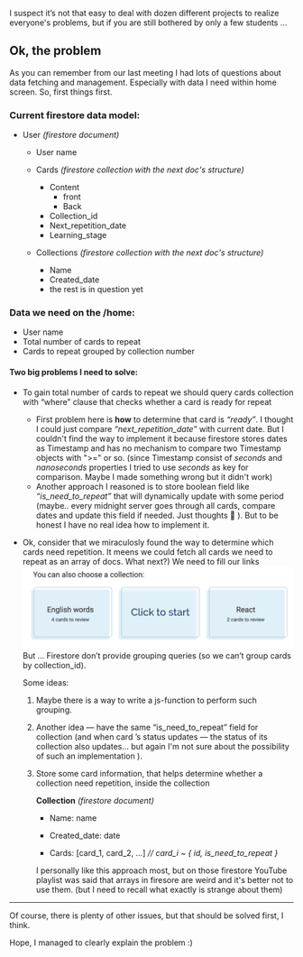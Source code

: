 

I suspect it’s not that easy to deal with dozen different projects to realize everyone's problems, but if you are still bothered by only a few students ...

## Ok, the problem

As you can remember from our last meeting I had lots of questions about data fetching and management. Especially with data I need within home screen. So, first things first.

### Current firestore data model:

- User _(firestore document)_

  - User name

  - Cards _(firestore collection with the next doc's structure)_

    - Content 
      - front
      - Back
    - Collection_id
    - Next_repetition_date
    - Learning_stage

  - Collections _(firestore collection with the next doc's structure)_

    - Name
    - Created_date
    - the rest is in question yet



### Data we need on the /home: 

- User name
- Total number of cards to repeat 
- Cards to repeat grouped by collection number 



#### Two big problems I need to solve:

- To gain total number of cards to repeat  we should query cards collection with “where” clause that checks whether a card is ready for repeat

  - First problem here is **how** to determine that card is *“ready”*. I thought I could just compare _“next_repetition_date”_ with current date. But I couldn't find the way to implement it because firestore stores dates as Timestamp and has no mechanism to compare two Timestamp objects with ">=" or so. (since Timestamp consist of _seconds_ and _nanoseconds_ properties I tried to use _seconds_ as key for comparison. Maybe I made something wrong but it didn't work)
  - Another approach I reasoned is to store boolean field like _“is_need_to_repeat”_ that will dynamically update with some period (maybe.. every midnight server goes through all cards, compare dates and update this field if needed. Just thoughts 🙂 ). But to be honest I have no real idea how to implement it. 

- Ok, consider that we miraculosly found the way to determine which cards need repetition. It meens we could fetch all cards we need to repeat as an array of docs. What next?) We need to fill our links ![](https://github.com/Nastik1811/flippy-cards/blob/firebase/screen.jpg) 
But ... Firestore don’t provide grouping queries (so we can’t group cards by collection_id). 

  Some ideas:

  1. Maybe there is a way to write a js-function to perform such grouping. 

  2. Another idea — have the same “is_need_to_repeat” field for collection (and when card ’s status updates — the status of its collection also updates… but again I'm not sure about the possibility of such an implementation ).

  3. Store some card information, that helps determine whether a collection need repetition, inside the collection

      **Collection** _(firestore document)_

      - Name: name

      - Created_date: date
      - Cards: [card_1, card_2, ...]  *// card_i ~ { id, is_need_to_repeat }*

      I personally like this approach most, but on those firestore YouTube playlist was said that arrays in firesore are weird and it's better not to use them. (but I need to recall what exactly is strange about them)

    
--- 

Of course, there is plenty of other issues, but that should be solved first, I think.

Hope, I managed to clearly explain the problem :)
